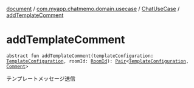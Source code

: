 [document](../../index.md) / [com.myapp.chatmemo.domain.usecase](../index.md) / [ChatUseCase](index.md) / [addTemplateComment](./add-template-comment.md)

# addTemplateComment

`abstract fun addTemplateComment(templateConfiguration: `[`TemplateConfiguration`](../../com.myapp.chatmemo.domain.model.value/-template-configuration/index.md)`, roomId: `[`RoomId`](../../com.myapp.chatmemo.domain.model.value/-room-id/index.md)`): `[`Pair`](https://kotlinlang.org/api/latest/jvm/stdlib/kotlin/-pair/index.html)`<`[`TemplateConfiguration`](../../com.myapp.chatmemo.domain.model.value/-template-configuration/index.md)`, `[`Comment`](../../com.myapp.chatmemo.domain.model.value/-comment/index.md)`>`

テンプレートメッセージ送信

